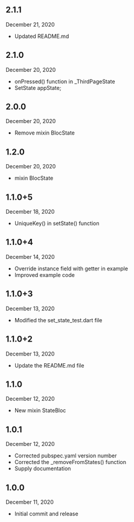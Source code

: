 ## 2.1.1
 December 21, 2020
- Updated README.md

## 2.1.0
 December 20, 2020
- onPressed() function in _ThirdPageState
- SetState appState;

## 2.0.0
 December 20, 2020
- Remove mixin BlocState

## 1.2.0
 December 20, 2020
- mixin BlocState

## 1.1.0+5
 December 18, 2020
- UniqueKey() in setState() function

## 1.1.0+4
 December 14, 2020
- Override instance field with getter in example
- Improved example code

## 1.1.0+3
 December 13, 2020
- Modified the set_state_test.dart file

## 1.1.0+2
 December 13, 2020
- Update the README.md file

## 1.1.0
 December 12, 2020
- New mixin StateBloc

## 1.0.1
 December 12, 2020
- Corrected pubspec.yaml version number
- Corrected the _removeFromStates() function
- Supply documentation

## 1.0.0
 December 11, 2020
- Initial commit and release


